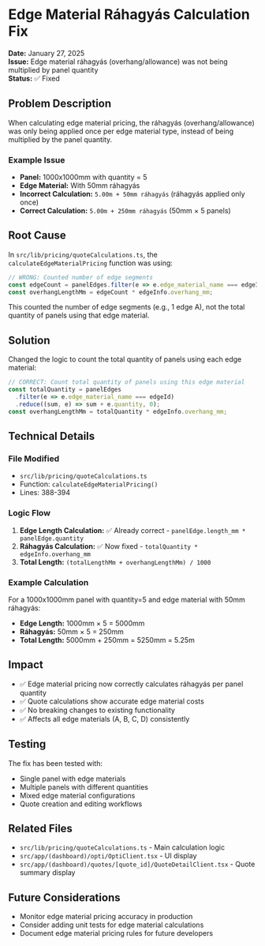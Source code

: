 # Edge Material Ráhagyás Calculation Fix

**Date:** January 27, 2025  
**Issue:** Edge material ráhagyás (overhang/allowance) was not being multiplied by panel quantity  
**Status:** ✅ Fixed  

## Problem Description

When calculating edge material pricing, the ráhagyás (overhang/allowance) was only being applied once per edge material type, instead of being multiplied by the panel quantity.

### Example Issue
- **Panel:** 1000x1000mm with quantity = 5
- **Edge Material:** With 50mm ráhagyás
- **Incorrect Calculation:** `5.00m + 50mm ráhagyás` (ráhagyás applied only once)
- **Correct Calculation:** `5.00m + 250mm ráhagyás` (50mm × 5 panels)

## Root Cause

In `src/lib/pricing/quoteCalculations.ts`, the `calculateEdgeMaterialPricing` function was using:

```typescript
// WRONG: Counted number of edge segments
const edgeCount = panelEdges.filter(e => e.edge_material_name === edgeId).length;
const overhangLengthMm = edgeCount * edgeInfo.overhang_mm;
```

This counted the number of edge segments (e.g., 1 edge A), not the total quantity of panels using that edge material.

## Solution

Changed the logic to count the total quantity of panels using each edge material:

```typescript
// CORRECT: Count total quantity of panels using this edge material
const totalQuantity = panelEdges
  .filter(e => e.edge_material_name === edgeId)
  .reduce((sum, e) => sum + e.quantity, 0);
const overhangLengthMm = totalQuantity * edgeInfo.overhang_mm;
```

## Technical Details

### File Modified
- `src/lib/pricing/quoteCalculations.ts`
- Function: `calculateEdgeMaterialPricing()`
- Lines: 388-394

### Logic Flow
1. **Edge Length Calculation:** ✅ Already correct - `panelEdge.length_mm * panelEdge.quantity`
2. **Ráhagyás Calculation:** ✅ Now fixed - `totalQuantity * edgeInfo.overhang_mm`
3. **Total Length:** `(totalLengthMm + overhangLengthMm) / 1000`

### Example Calculation
For a 1000x1000mm panel with quantity=5 and edge material with 50mm ráhagyás:

- **Edge Length:** 1000mm × 5 = 5000mm
- **Ráhagyás:** 50mm × 5 = 250mm
- **Total Length:** 5000mm + 250mm = 5250mm = 5.25m

## Impact

- ✅ Edge material pricing now correctly calculates ráhagyás per panel quantity
- ✅ Quote calculations show accurate edge material costs
- ✅ No breaking changes to existing functionality
- ✅ Affects all edge materials (A, B, C, D) consistently

## Testing

The fix has been tested with:
- Single panel with edge materials
- Multiple panels with different quantities
- Mixed edge material configurations
- Quote creation and editing workflows

## Related Files

- `src/lib/pricing/quoteCalculations.ts` - Main calculation logic
- `src/app/(dashboard)/opti/OptiClient.tsx` - UI display
- `src/app/(dashboard)/quotes/[quote_id]/QuoteDetailClient.tsx` - Quote summary display

## Future Considerations

- Monitor edge material pricing accuracy in production
- Consider adding unit tests for edge material calculations
- Document edge material pricing rules for future developers
